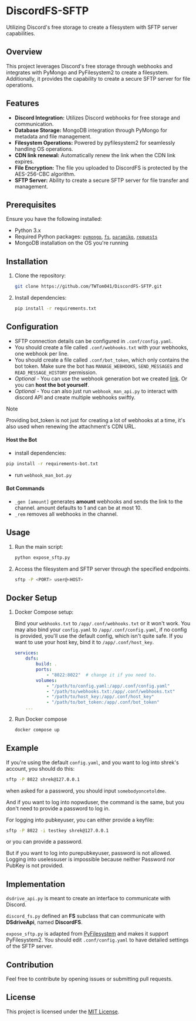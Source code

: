 DiscordFS-SFTP
============

Utilizing Discord's free storage to create a filesystem with SFTP server capabilities.

## Overview

This project leverages Discord's free storage through webhooks and integrates with PyMongo and PyFilesystem2 to create a filesystem. Additionally, it provides the capability to create a secure SFTP server for file operations.

## Features

- **Discord Integration:** Utilizes Discord webhooks for free storage and communication.
- **Database Storage:** MongoDB integration through PyMongo for metadata and file management.
- **Filesystem Operations:** Powered by pyfilesystem2 for seamlessly handling OS operations.
- **CDN link renewal:** Automatically renew the link when the CDN link expires.
- **File Encryption:** The file you uploaded to DiscordFS is protected by the AES-256-CBC algorithm.
- **SFTP Server:** Ability to create a secure SFTP server for file transfer and management.

## Prerequisites

Ensure you have the following installed:

- Python 3.x
- Required Python packages: [`pymongo`](https://github.com/mongodb/mongo-python-driver), [`fs`](https://github.com/PyFilesystem/pyfilesystem2), [`paramiko`](https://github.com/paramiko/paramiko), [`requests`](https://github.com/psf/requests)
- MongoDB installation on the OS you're running

## Installation

1. Clone the repository:

    ```bash
    git clone https://github.com/TWTom041/DiscordFS-SFTP.git
    ```

2. Install dependencies:

    ```bash
    pip install -r requirements.txt
    ```

## Configuration

- SFTP connection details can be configured in `.conf/config.yaml`.
- You should create a file called `.conf/webhooks.txt` with your webhooks, one webhook per line.
- You should create a file called `.conf/bot_token`, which only contains the bot token. Make sure the bot has `MANAGE_WEBHOOKS`, `SEND_MESSAGES` and `READ_MESSAGE_HISTORY` permission.
- *Optional* - You can use the webhook generation bot we created [link](https://discord.com/api/oauth2/authorize?client_id=1186899111643987990&permissions=536872960&scope=bot). Or you can **host the bot yourself**.
- *Optional* - You can also just run `webhook_man_api.py` to interact with discord API and create multiple webhooks swiftly.

> [!Note] 
> Providing bot_token is not just for creating a lot of webhooks at a time, it's also used when renewing the attachment's CDN URL.

#### Host the Bot

- install dependencies:
```bash
pip install -r requirements-bot.txt
```
- run `webhook_man_bot.py`

#### Bot Commands

- `_gen [amount]` generates **amount** webhooks and sends the link to the channel. amount defaults to 1 and can be at most 10.
- `_rem` removes all webhooks in the channel. 

## Usage

1. Run the main script:

    ```bash
    python expose_sftp.py
    ```

2. Access the filesystem and SFTP server through the specified endpoints.
    ```bash
    sftp -P <PORT> user@<HOST>
    ```

## Docker Setup

1. Docker Compose setup:
    
    Bind your `webhooks.txt` to `/app/.conf/webhooks.txt` or it won't work.
    You may also bind your `config.yaml` to `/app/.conf/config.yaml`, if no config is provided, you'll use the default config, which isn't quite safe. If you want to use your host key, bind it to `/app/.conf/host_key`.
    ```yaml
    services:
        dsfs:
            build: .
            ports:
                - "8022:8022"  # change it if you need to.
            volumes:
                - "/path/to/config.yaml:/app/.conf/config.yaml"
                - "/path/to/webhooks.txt:/app/.conf/webhooks.txt"
                - "/path/to/host_key:/app/.conf/host_key"
                - "/path/to/bot_token:/app/.conf/bot_token"
        ...
    ```
2. Run Docker compose

    ```bash
    docker compose up
    ```


## Example

If you're using the default `config.yaml`, and you want to log into shrek's account, you should do this:
```bash
sftp -P 8022 shrek@127.0.0.1
```
when asked for a password, you should input `somebodyoncetoldme`.

And if you want to log into nopwduser, the command is the same, but you don't need to provide a password to log in.

For logging into pubkeyuser, you can either provide a keyfile:
```bash
sftp -P 8022 -i testkey shrek@127.0.0.1
```
or you can provide a password.

But if you want to log into purepubkeyuser, password is not allowed.
Logging into uselessuser is impossible because neither Password nor PubKey is not provided.

## Implementation
`dsdrive_api.py` is meant to create an interface to communicate with Discord.

`discord_fs.py` defined an **FS** subclass that can communicate with **DSdriveApi**, named **DiscordFS**.

`expose_sftp.py` is adapted from [PyFilesystem](https://github.com/PyFilesystem/pyfilesystem/blob/master/fs/expose/sftp.py) and makes it support PyFilesystem2. You should edit `.conf/config.yaml` to have detailed settings of the SFTP server.

## Contribution
Feel free to contribute by opening issues or submitting pull requests.

## License

This project is licensed under the [MIT License](LICENSE).
